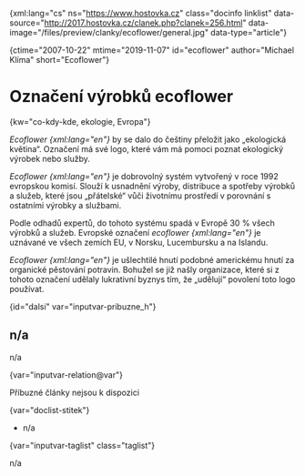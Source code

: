 
{xml:lang="cs" ns="https://www.hostovka.cz" class="docinfo linklist" data-source="http://2017.hostovka.cz/clanek.php?clanek=256.html" data-image="/files/preview/clanky/ecoflower/general.jpg" data-type="article"}

{ctime="2007-10-22" mtime="2019-11-07" id="ecoflower" author="Michael Klíma" short="Ecoflower"}

# Označení výrobků ecoflower

<!-- generated attribute kw by user_updatekw.sh on 2021-01-05, do not edit -->

{kw="co-kdy-kde, ekologie, Evropa"}

_Ecoflower {xml:lang="en"}_ by se dalo do češtiny přeložit jako „ekologická květina“. Označení má své logo, které vám má pomoci poznat ekologický výrobek nebo služby.

_Ecoflower {xml:lang="en"}_ je dobrovolný systém vytvořený v roce 1992 evropskou komisí. Slouží k usnadnění výroby, distribuce a spotřeby výrobků a služeb, které jsou „přátelské“ vůči životnímu prostředí v porovnání s ostatními výrobky a službami.

Podle odhadů expertů, do tohoto systému spadá v Evropě 30 % všech výrobků a služeb. Evropské označení _ecoflower {xml:lang="en"}_ je uznávané ve všech zemích EU, v Norsku, Lucembursku a na Islandu.

_Ecoflower {xml:lang="en"}_ je ušlechtilé hnutí podobné americkému hnutí za organické pěstování potravin. Bohužel se již našly organizace, které si z tohoto označení udělaly lukrativní byznys tím, že „udělují“ povolení toto logo používat.

{id="dalsi" var="inputvar-pribuzne_h"}

## n/a

n/a

{var="inputvar-relation@var"}

Příbuzné články nejsou k dispozici

{var="doclist-stitek"}

  * n/a

{var="inputvar-taglist" class="taglist"}

n/a

